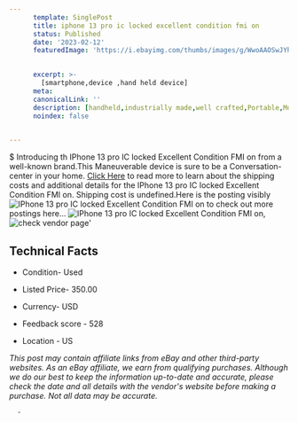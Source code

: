 ```yaml
---
      template: SinglePost
      title: iphone 13 pro ic locked excellent condition fmi on
      status: Published
      date: '2023-02-12'
      featuredImage: 'https://i.ebayimg.com/thumbs/images/g/WwoAAOSwJYhjzDxV/s-l225.jpg'
       

      excerpt: >-
        [smartphone,device ,hand held device]
      meta:
      canonicalLink: ''
      description: [handheld,industrially made,well crafted,Portable,Mobile,Compact,Convenient,Lightweight,Maneuverable,Man-portable,Miniature,Carriable,Hand-held,Light,Holdable,Transportable,Mobile device,Pocket-sized,On-the-go,Wireless,Cordless,Compact size,Convenient size, smartphone,device ,hand held device]
      noindex: false
      

---
```

$
      Introducing th IPhone 13 pro IC locked Excellent Condition FMI on from a well-known brand.This Maneuverable device  is sure to be a Conversation-center in your home. [Click Here](https://www.ebay.com/itm/255971646249?hash=item3b99195b29%3Ag%3AWwoAAOSwJYhjzDxV&mkevt=1&mkcid=1&mkrid=711-53200-19255-0&campid=%253CePNCampaignId%253E&customid=%253CreferenceId%253E&toolid=10049) to read more to learn about the shipping costs and additional details for the IPhone 13 pro IC locked Excellent Condition FMI on. Shipping cost is undefined.Here is the posting visibly ![IPhone 13 pro IC locked Excellent Condition FMI on](https://i.ebayimg.com/thumbs/images/g/WwoAAOSwJYhjzDxV/s-l225.jpg) to check out more postings here... ![IPhone 13 pro IC locked Excellent Condition FMI on](https://i.ebayimg.com/images/g/WwoAAOSwJYhjzDxV/s-l1600.jpg), ![check vendor page](https://origin-galleryplus.ebayimg.com/ws/web/255971646249_2_0_1/225x225.jpg,https://origin-galleryplus.ebayimg.com/ws/web/255971646249_3_0_1/225x225.jpg,https://origin-galleryplus.ebayimg.com/ws/web/255971646249_4_0_1/225x225.jpg,https://origin-galleryplus.ebayimg.com/ws/web/255971646249_5_0_1/225x225.jpg,https://origin-galleryplus.ebayimg.com/ws/web/255971646249_6_0_1/225x225.jpg,https://origin-galleryplus.ebayimg.com/ws/web/255971646249_7_0_1/225x225.jpg,https://origin-galleryplus.ebayimg.com/ws/web/255971646249_8_0_1/225x225.jpg,https://origin-galleryplus.ebayimg.com/ws/web/255971646249_9_0_1/225x225.jpg,https://origin-galleryplus.ebayimg.com/ws/web/255971646249_10_0_1/225x225.jpg,https://origin-galleryplus.ebayimg.com/ws/web/255971646249_11_0_1/225x225.jpg)'

      

 ## Technical Facts 



     
      

 - Condition- Used 


      

 - Listed Price- 350.00 


      

 - Currency- USD 


      

 - Feedback score - 528 


      

 - Location - US 


      
      

 *_This post may contain affiliate links from eBay and other third-party websites. As an eBay affiliate, we earn from qualifying purchases. Although we do our best to keep the information up-to-date and accurate, please check the date and all details with the vendor's website before making a purchase. Not all data may be accurate._*




      -
